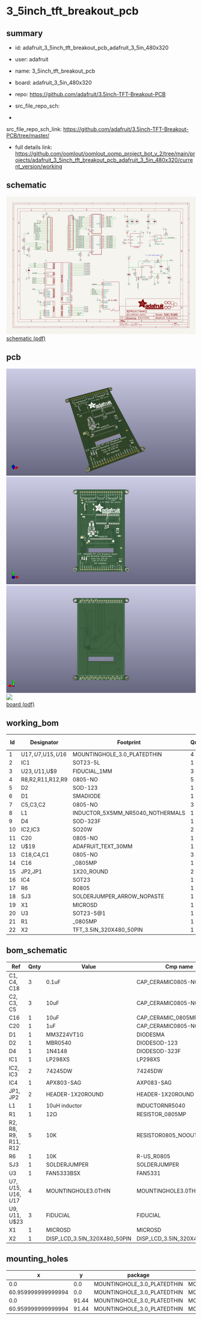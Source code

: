 # 3_5inch_tft_breakout_pcb
 
## summary 
* id: adafruit_3_5inch_tft_breakout_pcb_adafruit_3_5in_480x320
* user: adafruit
* name: 3_5inch_tft_breakout_pcb
* board: adafruit_3_5in_480x320
* repo: https://github.com/adafruit/3.5inch-TFT-Breakout-PCB



* src_file_repo_sch: 
*
 src_file_repo_sch_link: https://github.com/adafruit/3.5inch-TFT-Breakout-PCB/tree/master/
* full details link: https://github.com/oomlout/oomlout_oomp_project_bot_v_2/tree/main/projects/adafruit_3_5inch_tft_breakout_pcb_adafruit_3_5in_480x320/current_version/working  

## schematic  
![](working_schematic_600.png)  
[schematic (pdf)](working_schematic.pdf)  

## pcb  
![](working_3d_600.png) 
![](working_3d_front_600.png)  
![](working_3d_back_600.png)  
![](working_600.png)  
[board (pdf)](working.pdf)  

## working_bom
| Id | Designator | Footprint | Quantity | Designation | Supplier and ref |  | None | 
| --- | --- | --- | --- | --- | --- | --- | --- | 
| 1 | U$17,U$7,U$15,U$16 | MOUNTINGHOLE_3.0_PLATEDTHIN | 4 | MOUNTINGHOLE3.0THIN |  |  | [''] | 
| 2 | IC1 | SOT23-5L | 1 | MIC5225-3.3 |  |  | [''] | 
| 3 | U$23,U$11,U$9 | FIDUCIAL_1MM | 3 | FIDUCIAL |  |  | [''] | 
| 4 | R8,R2,R11,R12,R9 | 0805-NO | 5 | 10K |  |  | [''] | 
| 5 | D2 | SOD-123 | 1 | MBR0540 |  |  | [''] | 
| 6 | D1 | SMADIODE | 1 | MM3Z24VT1G |  |  | [''] | 
| 7 | C5,C3,C2 | 0805-NO | 3 | 10uF |  |  | [''] | 
| 8 | L1 | INDUCTOR_5X5MM_NR5040_NOTHERMALS | 1 | 10uH inductor |  |  | [''] | 
| 9 | D4 | SOD-323F | 1 | 1N4148 |  |  | [''] | 
| 10 | IC2,IC3 | SO20W | 2 | 74LVC245 |  |  | [''] | 
| 11 | C20 | 0805-NO | 1 | 1uF |  |  | [''] | 
| 12 | U$19 | ADAFRUIT_TEXT_30MM | 1 |  |  |  | [''] | 
| 13 | C18,C4,C1 | 0805-NO | 3 | 0.1uF |  |  | [''] | 
| 14 | C16 | _0805MP | 1 | 10uF |  |  | [''] | 
| 15 | JP2,JP1 | 1X20_ROUND | 2 |  |  |  | [''] | 
| 16 | IC4 | SOT23 | 1 | APX803-SAG |  |  | [''] | 
| 17 | R6 | R0805 | 1 | 10K |  |  | [''] | 
| 18 | SJ3 | SOLDERJUMPER_ARROW_NOPASTE | 1 |  |  |  | [''] | 
| 19 | X1 | MICROSD | 1 |  |  |  | [''] | 
| 20 | U3 | SOT23-5@1 | 1 | FAN5333BSX |  |  | [''] | 
| 21 | R1 | _0805MP | 1 | 12Ω |  |  | [''] | 
| 22 | X2 | TFT_3.5IN_320X480_50PIN | 1 |  |  |  | [''] | 


## bom_schematic
| Ref | Qnty | Value | Cmp name | Footprint | Description | Vendor | DNP | 
| --- | --- | --- | --- | --- | --- | --- | --- | 
| C1, C4, C18 | 3 | 0.1uF | CAP_CERAMIC0805-NOOUTLINE | working:0805-NO |  |  |  | 
| C2, C3, C5 | 3 | 10uF | CAP_CERAMIC0805-NOOUTLINE | working:0805-NO |  |  |  | 
| C16 | 1 | 10uF | CAP_CERAMIC_0805MP | working:_0805MP |  |  |  | 
| C20 | 1 | 1uF | CAP_CERAMIC0805-NOOUTLINE | working:0805-NO |  |  |  | 
| D1 | 1 | MM3Z24VT1G | DIODESMA | working:SMADIODE |  |  |  | 
| D2 | 1 | MBR0540 | DIODESOD-123 | working:SOD-123 |  |  |  | 
| D4 | 1 | 1N4148 | DIODESOD-323F | working:SOD-323F |  |  |  | 
| IC1 | 1 | LP298XS | LP298XS | working:SOT23-5L |  |  |  | 
| IC2, IC3 | 2 | 74245DW | 74245DW | working:SO20W |  |  |  | 
| IC4 | 1 | APX803-SAG | AXP083-SAG | working:SOT23 |  |  |  | 
| JP1, JP2 | 2 | HEADER-1X20ROUND | HEADER-1X20ROUND | working:1X20_ROUND |  |  |  | 
| L1 | 1 | 10uH inductor | INDUCTORNR5040 | working:INDUCTOR_5X5MM_NR5040_NOTHERMALS |  |  |  | 
| R1 | 1 | 12Ω | RESISTOR_0805MP | working:_0805MP |  |  |  | 
| R2, R8, R9, R11, R12 | 5 | 10K | RESISTOR0805_NOOUTLINE | working:0805-NO |  |  |  | 
| R6 | 1 | 10K | R-US_R0805 | working:R0805 |  |  |  | 
| SJ3 | 1 | SOLDERJUMPER | SOLDERJUMPER | working:SOLDERJUMPER_ARROW_NOPASTE |  |  |  | 
| U3 | 1 | FAN5333BSX | FAN5331 | working:SOT23-5@1 |  |  |  | 
| U$7, U$15, U$16, U$17 | 4 | MOUNTINGHOLE3.0THIN | MOUNTINGHOLE3.0THIN | working:MOUNTINGHOLE_3.0_PLATEDTHIN |  |  |  | 
| U$9, U$11, U$23 | 3 | FIDUCIAL | FIDUCIAL | working:FIDUCIAL_1MM |  |  |  | 
| X1 | 1 | MICROSD | MICROSD | working:MICROSD |  |  |  | 
| X2 | 1 | DISP_LCD_3.5IN_320X480_50PIN | DISP_LCD_3.5IN_320X480_50PIN | working:TFT_3.5IN_320X480_50PIN |  |  |  | 


## mounting_holes
| x | y | package | value | ref | size | 
| --- | --- | --- | --- | --- | --- | 
| 0.0 | 0.0 | MOUNTINGHOLE_3.0_PLATEDTHIN | MOUNTINGHOLE3.0THIN | U$7 | m3 | 
| 60.959999999999994 | 0.0 | MOUNTINGHOLE_3.0_PLATEDTHIN | MOUNTINGHOLE3.0THIN | U$15 | m3 | 
| 0.0 | 91.44 | MOUNTINGHOLE_3.0_PLATEDTHIN | MOUNTINGHOLE3.0THIN | U$16 | m3 | 
| 60.959999999999994 | 91.44 | MOUNTINGHOLE_3.0_PLATEDTHIN | MOUNTINGHOLE3.0THIN | U$17 | m3 | 


